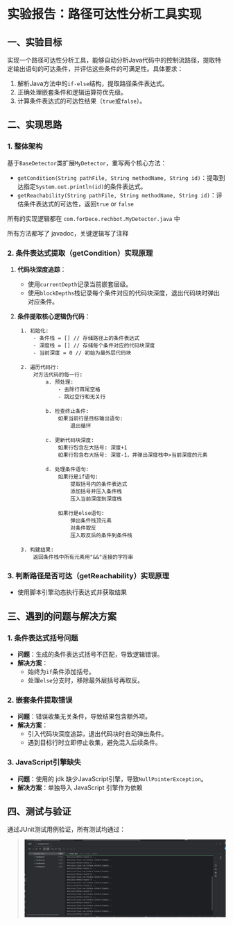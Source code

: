# 实验报告：路径可达性分析工具实现

## 一、实验目标
实现一个路径可达性分析工具，能够自动分析Java代码中的控制流路径，提取特定输出语句的可达条件，并评估这些条件的可满足性。具体要求：
1. 解析Java方法中的`if-else`结构，提取路径条件表达式。
2. 正确处理嵌套条件和逻辑运算符优先级。
3. 计算条件表达式的可达性结果（`true`或`false`）。


## 二、实现思路

### 1. 整体架构
基于`BaseDetector`类扩展`MyDetector`，重写两个核心方法：
- `getCondition(String pathFile, String methodName, String id)`：提取到达指定`System.out.println(id)`的条件表达式。
- `getReachability(String pathFile, String methodName, String id)`：评估条件表达式的可达性，返回`true` or `false`

所有的实现逻辑都在 `com.forDece.rechbot.MyDetector.java` 中

所有方法都写了 javadoc，关键逻辑写了注释

### 2. 条件表达式提取（getCondition）实现原理
1. **代码块深度追踪**：
    - 使用`currentDepth`记录当前嵌套层级。
    - 使用`blockDepths`栈记录每个条件对应的代码块深度，退出代码块时弹出对应条件。

2. **条件提取核心逻辑伪代码**：
   ```
    1. 初始化:
        - 条件栈 = [] // 存储路径上的条件表达式
        - 深度栈 = [] // 存储每个条件对应的代码块深度
        - 当前深度 = 0 // 初始为最外层代码块
    
    2. 遍历代码行:
        对方法代码的每一行:
            a. 预处理:
                - 去除行首尾空格
                - 跳过空行和无关行
                
            b. 检查终止条件:
                如果当前行是目标输出语句:
                    退出循环
                
            c. 更新代码块深度:
                如果行包含左大括号: 深度+1
                如果行包含右大括号: 深度-1，并弹出深度栈中>当前深度的元素
                
            d. 处理条件语句:
                如果行是if语句:
                    提取括号内的条件表达式
                    添加括号并压入条件栈
                    压入当前深度到深度栈
                
                如果行是else语句:
                    弹出条件栈顶元素
                    对条件取反
                    压入取反后的条件到条件栈
    
    3. 构建结果:
        返回条件栈中所有元素用"&&"连接的字符串
   ```

### 3. 判断路径是否可达（getReachability）实现原理

- 使用脚本引擎动态执行表达式并获取结果


## 三、遇到的问题与解决方案

### 1. 条件表达式括号问题
- **问题**：生成的条件表达式括号不匹配，导致逻辑错误。
- **解决方案**：
    - 始终为`if`条件添加括号。
    - 处理`else`分支时，移除最外层括号再取反。

### 2. 嵌套条件提取错误
- **问题**：错误收集无关条件，导致结果包含额外项。
- **解决方案**：
    - 引入代码块深度追踪，退出代码块时自动弹出条件。
    - 遇到目标行时立即停止收集，避免混入后续条件。

### 3. JavaScript引擎缺失
- **问题**：使用的 jdk 缺少JavaScript引擎，导致`NullPointerException`。
- **解决方案**：单独导入 JavaScript 引擎作为依赖


## 四、测试与验证

通过JUnit测试用例验证，所有测试均通过：
> ![img_3.png](assets/img_3.png)
